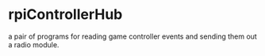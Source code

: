 # rpiControllerHub
a pair of programs for reading game controller events and sending them out a radio module.
